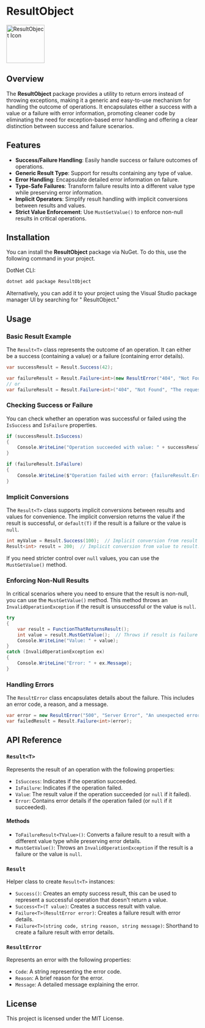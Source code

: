 # ResultObject

<img src="https://github.com/ahmedkamalio/DotNet.ResultObject/blob/main/assets/icon.png" alt="ResultObject Icon" width="100" height="100">

## Overview

The **ResultObject** package provides a utility to return errors instead of throwing exceptions, making it a generic and
easy-to-use mechanism for handling the outcome of operations. It encapsulates either a success with a value or a failure
with error information, promoting cleaner code by eliminating the need for exception-based error handling and offering a
clear distinction between success and failure scenarios.

## Features

- **Success/Failure Handling**: Easily handle success or failure outcomes of operations.
- **Generic Result Type**: Support for results containing any type of value.
- **Error Handling**: Encapsulate detailed error information on failure.
- **Type-Safe Failures**: Transform failure results into a different value type while preserving error information.
- **Implicit Operators**: Simplify result handling with implicit conversions between results and values.
- **Strict Value Enforcement**: Use `MustGetValue()` to enforce non-null results in critical operations.

## Installation

You can install the **ResultObject** package via NuGet. To do this, use the following command in your project.

DotNet CLI:

```bash
dotnet add package ResultObject
```

Alternatively, you can add it to your project using the Visual Studio package manager UI by searching for "
ResultObject."

## Usage

### Basic Result Example

The `Result<T>` class represents the outcome of an operation. It can either be a success (containing a value) or a
failure (containing error details).

```csharp
var successResult = Result.Success(42);

var failureResult = Result.Failure<int>(new ResultError("404", "Not Found", "The requested resource was not found."));
// or
var failureResult = Result.Failure<int>("404", "Not Found", "The requested resource was not found.");
```

### Checking Success or Failure

You can check whether an operation was successful or failed using the `IsSuccess` and `IsFailure` properties.

```csharp
if (successResult.IsSuccess)
{
    Console.WriteLine("Operation succeeded with value: " + successResult.Value);
}

if (failureResult.IsFailure)
{
    Console.WriteLine($"Operation failed with error: {failureResult.Error.Message}");
}
```

### Implicit Conversions

The `Result<T>` class supports implicit conversions between results and values for convenience. The implicit conversion
returns the value if the result is successful, or `default(T)` if the result is a failure or the value is `null`.

```csharp
int myValue = Result.Success(100);  // Implicit conversion from result to value.
Result<int> result = 200;  // Implicit conversion from value to result.
```

If you need stricter control over `null` values, you can use the `MustGetValue()` method.

### Enforcing Non-Null Results

In critical scenarios where you need to ensure that the result is non-null, you can use the `MustGetValue()` method.
This method throws an `InvalidOperationException` if the result is unsuccessful or the value is `null`.

```csharp
try
{
    var result = FunctionThatReturnsResult();
    int value = result.MustGetValue();  // Throws if result is failure or value is null.
    Console.WriteLine("Value: " + value);
}
catch (InvalidOperationException ex)
{
    Console.WriteLine("Error: " + ex.Message);
}
```

### Handling Errors

The `ResultError` class encapsulates details about the failure. This includes an error code, a reason, and a message.

```csharp
var error = new ResultError("500", "Server Error", "An unexpected error occurred.");
var failedResult = Result.Failure<int>(error);
```

## API Reference

### `Result<T>`

Represents the result of an operation with the following properties:

- `IsSuccess`: Indicates if the operation succeeded.
- `IsFailure`: Indicates if the operation failed.
- `Value`: The result value if the operation succeeded (or `null` if it failed).
- `Error`: Contains error details if the operation failed (or `null` if it succeeded).

#### Methods

- `ToFailureResult<TValue>()`: Converts a failure result to a result with a different value type while preserving error
  details.
- `MustGetValue()`: Throws an `InvalidOperationException` if the result is a failure or the value is `null`.

### `Result`

Helper class to create `Result<T>` instances:

- `Success()`: Creates an empty success result, this can be used to represent a successful operation that doesn't return
  a value.
- `Success<T>(T value)`: Creates a success result with value.
- `Failure<T>(ResultError error)`: Creates a failure result with error details.
- `Failure<T>(string code, string reason, string message)`: Shorthand to create a failure result with error details.

### `ResultError`

Represents an error with the following properties:

- `Code`: A string representing the error code.
- `Reason`: A brief reason for the error.
- `Message`: A detailed message explaining the error.

## License

This project is licensed under the MIT License.
